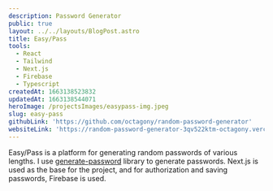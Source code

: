 ```yaml
---
description: Password Generator
public: true
layout: ../../layouts/BlogPost.astro
title: Easy/Pass
tools:
  - React
  - Tailwind
  - Next.js
  - Firebase
  - Typescript
createdAt: 1663138523832
updatedAt: 1663138544071
heroImage: /projectsImages/easypass-img.jpeg
slug: easy-pass
githubLink: 'https://github.com/octagony/random-password-generator'
websiteLink: 'https://random-password-generator-3qv522ktm-octagony.vercel.app/'
---
```


Easy/Pass is a platform for generating random passwords of various lengths. I use [generate-password](https://www.npmjs.com/package/generate-password) library to generate passwords. Next.js is used as the base for the project, and for authorization and saving passwords, Firebase is used.
